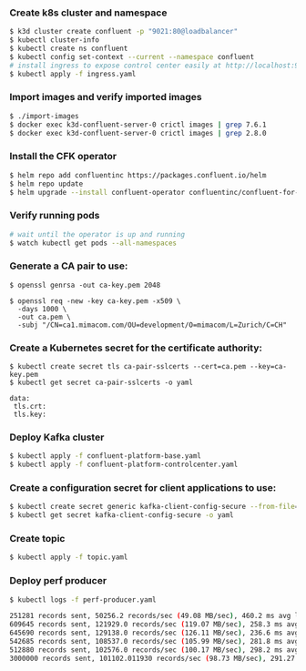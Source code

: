 ### Create k8s cluster and namespace

```bash
$ k3d cluster create confluent -p "9021:80@loadbalancer"
$ kubectl cluster-info
$ kubectl create ns confluent
$ kubectl config set-context --current --namespace confluent
# install ingress to expose control center easily at http://localhost:9021
$ kubectl apply -f ingress.yaml
```

### Import images and verify imported images

```bash
$ ./import-images
$ docker exec k3d-confluent-server-0 crictl images | grep 7.6.1
$ docker exec k3d-confluent-server-0 crictl images | grep 2.8.0
```

### Install the CFK operator

```bash
$ helm repo add confluentinc https://packages.confluent.io/helm
$ helm repo update
$ helm upgrade --install confluent-operator confluentinc/confluent-for-kubernetes --set kRaftEnabled=true
```

### Verify running pods

```bash
# wait until the operator is up and running
$ watch kubectl get pods --all-namespaces
```


### Generate a CA pair to use:

```
$ openssl genrsa -out ca-key.pem 2048

$ openssl req -new -key ca-key.pem -x509 \
  -days 1000 \
  -out ca.pem \
  -subj "/CN=ca1.mimacom.com/OU=development/O=mimacom/L=Zurich/C=CH"
```

### Create a Kubernetes secret for the certificate authority:

```
$ kubectl create secret tls ca-pair-sslcerts --cert=ca.pem --key=ca-key.pem
$ kubectl get secret ca-pair-sslcerts -o yaml

data:
 tls.crt:
 tls.key:
```

### Deploy Kafka cluster

```bash
$ kubectl apply -f confluent-platform-base.yaml
$ kubectl apply -f confluent-platform-controlcenter.yaml
```

### Create a configuration secret for client applications to use:

```bash
$ kubectl create secret generic kafka-client-config-secure --from-file=kafka.properties
$ kubectl get secret kafka-client-config-secure -o yaml
```

### Create topic

```bash
$ kubectl apply -f topic.yaml
```

### Deploy perf producer

```bash
$ kubectl logs -f perf-producer.yaml

251281 records sent, 50256.2 records/sec (49.08 MB/sec), 460.2 ms avg latency, 980.0 ms max latency.
609645 records sent, 121929.0 records/sec (119.07 MB/sec), 258.3 ms avg latency, 507.0 ms max latency.
645690 records sent, 129138.0 records/sec (126.11 MB/sec), 236.6 ms avg latency, 284.0 ms max latency.
542685 records sent, 108537.0 records/sec (105.99 MB/sec), 281.8 ms avg latency, 452.0 ms max latency.
512880 records sent, 102576.0 records/sec (100.17 MB/sec), 298.2 ms avg latency, 394.0 ms max latency.
3000000 records sent, 101102.011930 records/sec (98.73 MB/sec), 291.27 ms avg latency, 980.00 ms max latency, 275 ms 50th, 425 ms 95th, 614 ms 99th, 916 ms 99.9th.
```

### 